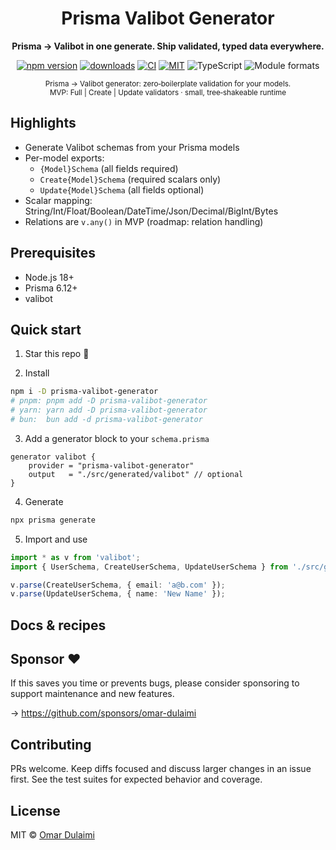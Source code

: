 <div align="center">
	<h1>Prisma Valibot Generator</h1>
	<p><strong>Prisma → Valibot in one generate. Ship validated, typed data everywhere.</strong></p>
	<p>
		<a href="https://www.npmjs.com/package/prisma-valibot-generator"><img alt="npm version" src="https://img.shields.io/npm/v/prisma-valibot-generator.svg?color=16C464&label=npm"></a>
		<a href="https://www.npmjs.com/package/prisma-valibot-generator"><img alt="downloads" src="https://img.shields.io/npm/dw/prisma-valibot-generator.svg?color=8B5CF6&label=downloads"></a>
		<a href="https://github.com/omar-dulaimi/prisma-valibot-generator/actions"><img alt="CI" src="https://img.shields.io/github/actions/workflow/status/omar-dulaimi/prisma-valibot-generator/ci.yml?branch=master&label=CI"></a>
		<a href="https://github.com/omar-dulaimi/prisma-valibot-generator/blob/master/LICENSE"><img alt="MIT" src="https://img.shields.io/badge/license-MIT-0a0a0a.svg"></a>
		<img alt="TypeScript" src="https://img.shields.io/badge/types-TypeScript-blue.svg">
		<img alt="Module formats" src="https://img.shields.io/badge/modules-ESM%20%2B%20CJS-444.svg">
		<!-- Docs website temporarily disabled
		<a href="https://omar-dulaimi.github.io/prisma-valibot-generator/"><img alt="Docs" src="https://img.shields.io/badge/docs-website-0ea5e9.svg"></a>
		-->
	</p>
	<sub>
		Prisma → Valibot generator: zero‑boilerplate validation for your models.<br/>
		MVP: Full | Create | Update validators · small, tree‑shakeable runtime
	</sub>
</div>

<!-- Docs website temporarily disabled: https://omar-dulaimi.github.io/prisma-valibot-generator/ -->

## Highlights

- Generate Valibot schemas from your Prisma models
- Per-model exports:
  - `{Model}Schema` (all fields required)
  - `Create{Model}Schema` (required scalars only)
  - `Update{Model}Schema` (all fields optional)
- Scalar mapping: String/Int/Float/Boolean/DateTime/Json/Decimal/BigInt/Bytes
- Relations are `v.any()` in MVP (roadmap: relation handling)

## Prerequisites

- Node.js 18+
- Prisma 6.12+
- valibot

## Quick start

1) Star this repo 🌟

2) Install

```bash
npm i -D prisma-valibot-generator
# pnpm: pnpm add -D prisma-valibot-generator
# yarn: yarn add -D prisma-valibot-generator
# bun:  bun add -d prisma-valibot-generator
```

3) Add a generator block to your `schema.prisma`

```prisma
generator valibot {
	provider = "prisma-valibot-generator"
	output   = "./src/generated/valibot" // optional
}
```

4) Generate

```bash
npx prisma generate
```

5) Import and use

```ts
import * as v from 'valibot';
import { UserSchema, CreateUserSchema, UpdateUserSchema } from './src/generated/valibot';

v.parse(CreateUserSchema, { email: 'a@b.com' });
v.parse(UpdateUserSchema, { name: 'New Name' });
```

## Docs & recipes

<!-- Docs website temporarily disabled:
- Quick Start, concepts, and MVP notes: https://omar-dulaimi.github.io/prisma-valibot-generator/
-->

## Sponsor ❤️

If this saves you time or prevents bugs, please consider sponsoring to support maintenance and new features.

→ https://github.com/sponsors/omar-dulaimi

## Contributing

PRs welcome. Keep diffs focused and discuss larger changes in an issue first. See the test suites for expected behavior and coverage.

## License

MIT © [Omar Dulaimi](https://github.com/omar-dulaimi)

